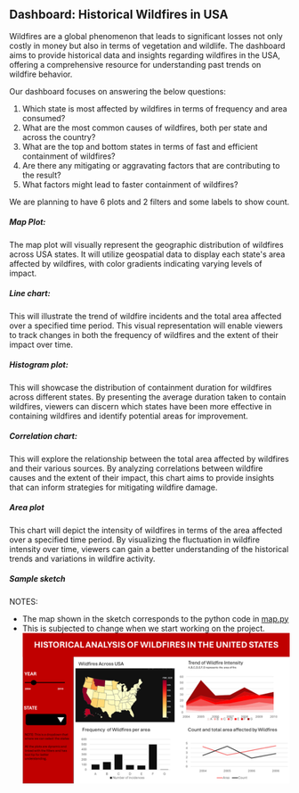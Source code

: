 ## Dashboard: Historical Wildfires in USA

Wildfires are a global phenomenon that leads to significant losses not only costly in money but also in terms of vegetation and wildlife. The dashboard aims to provide historical data and insights regarding wildfires in the USA, offering a comprehensive resource for understanding past trends on wildfire behavior.

Our dashboard focuses on answering the below questions:
1. Which state is most affected by wildfires in terms of frequency and area consumed? 
2. What are the most common causes of wildfires, both per state and across the country? 
3. What are the top and bottom states in terms of fast and efficient containment of wildfires?
4. Are there any mitigating or aggravating factors that are contributing to the result? 
5. What factors might lead to faster containment of wildfires? 

We are planning to have 6 plots and 2 filters and some labels to show count.

##### Map Plot:

The map plot will visually represent the geographic distribution of wildfires across USA states. It will utilize geospatial data to display each state's area affected by wildfires, with color gradients indicating varying levels of impact.


##### Line chart:
This will illustrate the trend of wildfire incidents and the total area affected over a specified time period. This visual representation will enable viewers to track changes in both the frequency of wildfires and the extent of their impact over time.


##### Histogram plot:
This will showcase the distribution of containment duration for wildfires across different states. By presenting the average duration taken to contain wildfires, viewers can discern which states have been more effective in containing wildfires and identify potential areas for improvement.


##### Correlation chart:
This will explore the relationship between the total area affected by wildfires and their various sources. By analyzing correlations between wildfire causes and the extent of their impact, this chart aims to provide insights that can inform strategies for mitigating wildfire damage.


##### Area plot
This chart will depict the intensity of wildfires in terms of the area affected over a specified time period. By visualizing the fluctuation in wildfire intensity over time, viewers can gain a better understanding of the historical trends and variations in wildfire activity.

##### Sample sketch
NOTES:
- The map shown in the sketch corresponds to the python code in [map.py](https://github.com/andrewsarracini/DATA551_FireAnalysis/blob/main/map.py)
- This is subjected to change when we start working on the project.
![Image](dashboard_sketch.png)
